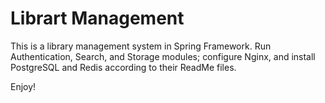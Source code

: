 # Librart Management

This is a library management system in Spring Framework. Run Authentication, Search, and Storage modules; configure Nginx, and install PostgreSQL and Redis according to their ReadMe files.

Enjoy!